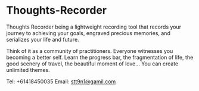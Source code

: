 # Thoughts-Recorder

Thoughts Recorder being a lightweight recording tool that records your journey to achieving your goals, engraved precious memories, and serializes your life and future. 

Think of it as a community of practitioners. Everyone witnesses you becoming a better self. Learn the progress bar, the fragmentation of life, the good scenery of travel, the beautiful moment of love... You can create unlimited themes. 


Tel: +61418450035
Email:  stt9n1@gamil.com
